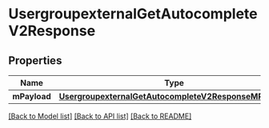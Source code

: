 # UsergroupexternalGetAutocompleteV2Response

## Properties
Name | Type | Description | Notes
------------ | ------------- | ------------- | -------------
**mPayload** | [**UsergroupexternalGetAutocompleteV2ResponseMPayload**](UsergroupexternalGetAutocompleteV2ResponseMPayload.md) |  | 

[[Back to Model list]](../README.md#documentation-for-models) [[Back to API list]](../README.md#documentation-for-api-endpoints) [[Back to README]](../README.md)


